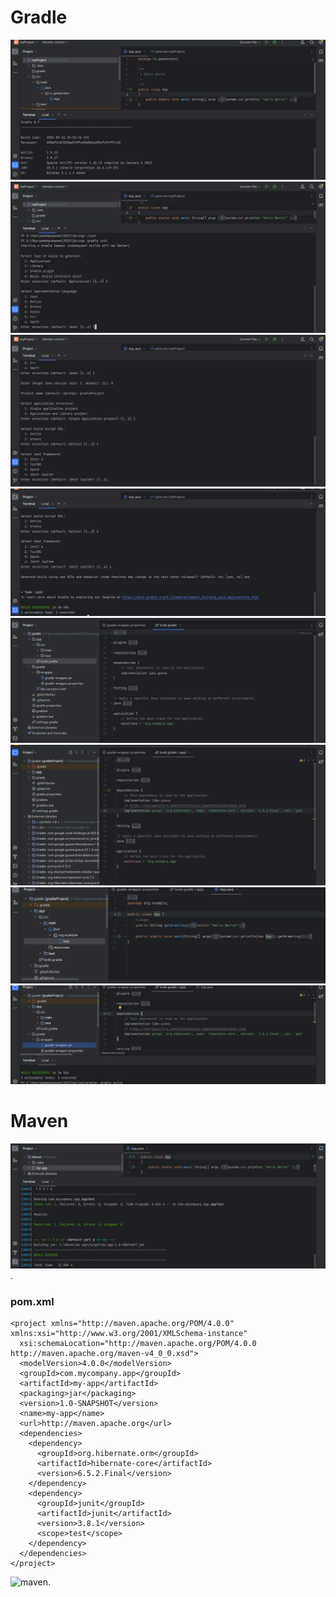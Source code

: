 # Gradle<br>
![Gradle1](https://github.com/maxim-shapovalov/Java_Spring_HW1/blob/main/homework/gradle/gradle-v.png)
![Gradle build 1](https://github.com/maxim-shapovalov/Java_Spring_HW1/blob/main/homework/gradle/gradle-build-1.png)
![Gradle build 2](https://github.com/maxim-shapovalov/Java_Spring_HW1/blob/main/homework/gradle/gradle-build-2.png)
![Gradle build successful](https://github.com/maxim-shapovalov/Java_Spring_HW1/blob/main/homework/gradle/gradle-build-successful.png)
![Gradle build](https://github.com/maxim-shapovalov/Java_Spring_HW1/blob/main/homework/gradle/build-gradle.png)
![Gradle with hibernate](https://github.com/maxim-shapovalov/Java_Spring_HW1/blob/main/homework/gradle/build-with-dependency-hibernate.png)
![Gradle app](https://github.com/maxim-shapovalov/Java_Spring_HW1/blob/main/homework/gradle/app.png)
![Gradle build app](https://github.com/maxim-shapovalov/Java_Spring_HW1/blob/main/homework/gradle/build-app.png)
# Maven <br>
![maven](https://github.com/maxim-shapovalov/Java_Spring_HW1/blob/main/homework/maven/package.png).

### pom.xml
```
<project xmlns="http://maven.apache.org/POM/4.0.0" xmlns:xsi="http://www.w3.org/2001/XMLSchema-instance"
  xsi:schemaLocation="http://maven.apache.org/POM/4.0.0 http://maven.apache.org/maven-v4_0_0.xsd">
  <modelVersion>4.0.0</modelVersion>
  <groupId>com.mycompany.app</groupId>
  <artifactId>my-app</artifactId>
  <packaging>jar</packaging>
  <version>1.0-SNAPSHOT</version>
  <name>my-app</name>
  <url>http://maven.apache.org</url>
  <dependencies>
    <dependency>
      <groupId>org.hibernate.orm</groupId>
      <artifactId>hibernate-core</artifactId>
      <version>6.5.2.Final</version>
    </dependency>
    <dependency>
      <groupId>junit</groupId>
      <artifactId>junit</artifactId>
      <version>3.8.1</version>
      <scope>test</scope>
    </dependency>
  </dependencies>
</project>
```
![maven](https://github.com/maxim-shapovalov/Java_Spring_HW1/blob/main/homework/maven/Build_20success.png).
